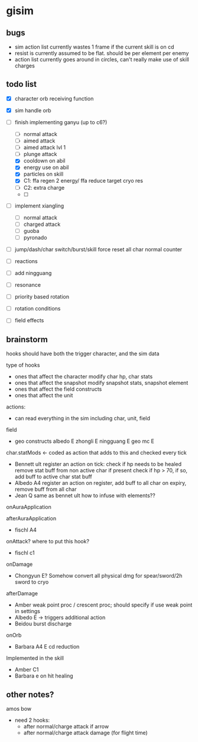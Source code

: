 # gisim

## bugs

- sim action list currently wastes 1 frame if the current skill is on cd
- resist is currently assumed to be flat. should be per element per enemy
- action list currently goes around in circles, can't really make use of skill charges

## todo list

- [x] character orb receiving function
- [x] sim handle orb
- [ ] finish implementing ganyu (up to c6?)

  - [ ] normal attack
  - [ ] aimed attack
  - [ ] aimed attack lvl 1
  - [ ] plunge attack
  - [x] cooldown on abil
  - [x] energy use on abil
  - [x] particles on skill
  - [x] C1: ffa regen 2 energy/ ffa reduce target cryo res
  - [ ] C2: extra charge
  - [ ]
- [ ] implement xiangling
  - [ ] normal attack
  - [ ] charged attack
  - [ ] guoba
  - [ ] pyronado

- [ ] jump/dash/char switch/burst/skill force reset all char normal counter
- [ ] reactions
- [ ] add ningguang
- [ ] resonance
- [ ] priority based rotation
- [ ] rotation conditions
- [ ] field effects

## brainstorm

hooks should have both the trigger character, and the sim data

type of hooks

- ones that affect the character
  modify char hp, char stats
- ones that affect the snapshot
  modify snapshot stats, snapshot element
- ones that affect the field
  constructs
- ones that affect the unit

actions:

- can read everything in the sim including char, unit, field

field

- geo constructs
  albedo E
  zhongli E
  ningguang E
  geo mc E

char.statMods <- coded as action that adds to this and checked every tick

- Bennett ult
  register an action
  on tick:
  check if hp needs to be healed
  remove stat buff from non active char if present
  check if hp > 70, if so, add buff to active char stat buff
- Albedo A4
  register an action
  on register, add buff to all char
  on expiry, remove buff from all char
- Jean Q
  same as bennet ult
  how to infuse with elements??

onAuraApplication

afterAuraApplication

- fischl A4

onAttack? where to put this hook?

- fischl c1

onDamage

- Chongyun E? Somehow convert all physical dmg for spear/sword/2h sword to cryo

afterDamage

- Amber weak point proc / crescent proc; should specify if use weak point in settings
- Albedo E -> triggers additional action
- Beidou burst discharge

onOrb

- Barbara A4 E cd reduction

Implemented in the skill

- Amber C1
- Barbara e on hit healing

## other notes?

amos bow

- need 2 hooks:
  - after normal/charge attack if arrow
  - after normal/charge attack damage (for flight time)
